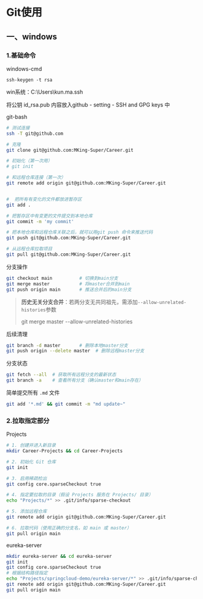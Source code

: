 # Git使用

## 一、windows

### 1.基础命令

windows-cmd

```
ssh-keygen -t rsa	
```

win系统：C:\Users\kun.ma\.ssh

将公钥 id_rsa.pub 内容放入github - setting - SSH and GPG keys 中



git-bash

```bash
# 测试连接
ssh -T git@github.com

# 克隆
git clone git@github.com:MKing-Super/Career.git

# 初始化（第一次用）
# git init

# 和远程仓库连接（第一次）
git remote add origin git@github.com:MKing-Super/Career.git


#  把所有有变化的文件都放进暂存区
git add .

# 把暂存区中有变更的文件提交到本地仓库
git commit -m 'my commit'

# 把本地仓库和远程仓库关联之后，就可以用git push 命令来推送代码
git push git@github.com:MKing-Super/Career.git

# 从远程仓库拉取项目
git pull git@github.com:MKing-Super/Career.git
```

分支操作

```bash
git checkout main          # 切换到main分支
git merge master           # 将master合并到main
git push origin main       # 推送合并后的main分支
```

> **历史无关分支合并**‌：若两分支无共同祖先，需添加`--allow-unrelated-histories`参数‌
>
> git merge master --allow-unrelated-histories

后续清理

```bash
git branch -d master       # 删除本地master分支
git push origin --delete master  # 删除远程master分支
```

分支状态

```bash
git fetch --all  # 获取所有远程分支的最新状态
git branch -a    # 查看所有分支（确认master和main存在）
```

简单提交所有 `.md` 文件

```bash
git add '*.md' && git commit -m "md update~"
```

### 2.拉取指定部分

Projects

```bash
# 1. 创建并进入新目录
mkdir Career-Projects && cd Career-Projects

# 2. 初始化 Git 仓库
git init

# 3. 启用稀疏检出
git config core.sparseCheckout true

# 4. 指定要拉取的目录（假设 Projects 服务在 Projects/ 目录）
echo "Projects/*" >> .git/info/sparse-checkout

# 5. 添加远程仓库
git remote add origin git@github.com:MKing-Super/Career.git

# 6. 拉取代码（使用正确的分支名，如 main 或 master）
git pull origin main
```

eureka-server

```bash
mkdir eureka-server && cd eureka-server
git init
git config core.sparseCheckout true
# 根据结构路径指定
echo "Projects/springcloud-demo/eureka-server/*" >> .git/info/sparse-checkout
git remote add origin git@github.com:MKing-Super/Career.git
git pull origin main
```

